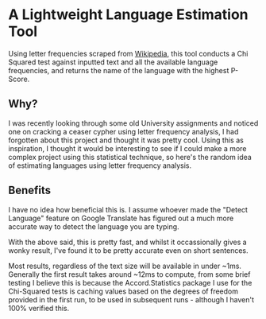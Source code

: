 # A Lightweight Language Estimation Tool
Using letter frequencies scraped from [Wikipedia](https://en.wikipedia.org/wiki/Letter_frequency), this tool conducts a Chi Squared test against inputted text and all the available language frequencies, and returns the name of the language with the highest P-Score.

## Why?
I was recently looking through some old University assignments and noticed one on cracking a ceaser cypher using letter frequency analysis, I had forgotten about this project and thought it was pretty cool.
Using this as inspiration, I thought it would be interesting to see if I could make a more complex project using this statistical technique, so here's the random idea of estimating languages using letter frequency analysis.

## Benefits
I have no idea how beneficial this is. I assume whoever made the "Detect Language" feature on Google Translate has figured out a much more accurate way to detect the language you are typing.

With the above said, this is pretty fast, and whilst it occassionally gives a wonky result, I've found it to be pretty accurate even on short sentences.

Most results, regardless of the text size will be available in under ~1ms. Generally the first result takes around ~12ms to compute, from some brief testing I believe this is because the Accord.Statistics package I use for the Chi-Squared tests is caching values based on the degrees of freedom provided in the first run, to be used in subsequent runs - although I haven't 100% verified this.
